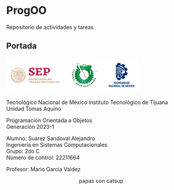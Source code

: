 # ProgOO
Repositorio de actividades y tareas

## Portada
![](./img/ParadigmaOO/gxaEVLb.png "Logos Oficiales")

Tecnológico Nacional de México
Instituto Tecnológico de Tijuana   
     Unidad Tomas Aquino  
  
Programación Orientada a Objetos  
     Generación 2023-1  
  
Alumno: Suárez Sandoval Alejandro  
Ingeniería en Sistemas Computacionales  
          Grupo: 2do C  
   Número de control: 22211664  
   
 Profesor: Mario García Valdez</font> 
  
<p align="center">papas con catsup</p>

